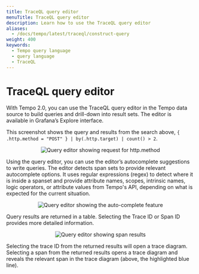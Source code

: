 ```yaml
---
title: TraceQL query editor
menuTitle: TraceQL query editor
description: Learn how to use the TraceQL query editor
aliases:
  - /docs/tempo/latest/traceql/construct-query
weight: 400
keywords:
  - Tempo query language
  - query language
  - TraceQL
---
```


# TraceQL query editor

With Tempo 2.0, you can use the TraceQL query editor in the Tempo data source to build queries and drill-down into result sets. The editor is available in Grafana’s Explore interface.

This screenshot shows the query and results from the search above, `{ .http.method = "POST" } | by(.http.target) | count() > 2`.

<p align="center"><img src="../assets/query-editor-http-method.png" alt="Query editor showing request for http.method" /></p>

Using the query editor, you can use the editor’s autocomplete suggestions to write queries. The editor detects span sets to provide relevant autocomplete options. It uses regular expressions (regex) to detect where it is inside a spanset and provide attribute names, scopes, intrinsic names, logic operators, or attribute values from Tempo's API, depending on what is expected for the current situation.

<p align="center"><img src="../assets/query-editor-auto-complete.png" alt="Query editor showing the auto-complete feature" /></p>

Query results are returned in a table. Selecting the Trace ID or Span ID provides more detailed information.

<p align="center"><img src="../assets/query-editor-results-span.png" alt="Query editor showing span results" /></p>

Selecting the trace ID from the returned results will open a trace diagram. Selecting a span from the returned results opens a trace diagram and reveals the relevant span in the trace diagram (above, the highlighted blue line).

